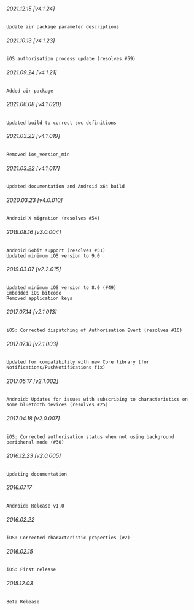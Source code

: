 ###### 2021.12.15 [v4.1.24]

```
Update air package parameter descriptions
```

###### 2021.10.13 [v4.1.23]

```
iOS authorisation process update (resolves #59)
```

###### 2021.09.24 [v4.1.21]

```
Added air package
```



###### 2021.06.08 [v4.1.020]

```
Updated build to correct swc definitions
```


###### 2021.03.22 [v4.1.019]

```
Removed ios_version_min
```


###### 2021.03.22 [v4.1.017]

```
Updated documentation and Android x64 build
```


###### 2020.03.23 [v4.0.010]

```
Android X migration (resolves #54)
```


###### 2019.08.16 [v3.0.004]

```
Android 64bit support (resolves #51)
Updated minimum iOS version to 9.0 
```


###### 2019.03.07 [v2.2.015]

```
Updated minimum iOS version to 8.0 (#49)
Embedded iOS bitcode
Removed application keys 
```


###### 2017.07.14 [v2.1.013]

```
iOS: Corrected dispatching of Authorisation Event (resolves #16)
```


###### 2017.07.10 [v2.1.003]

```
Updated for compatibility with new Core library (for Notifications/PushNotifications fix)
```


###### 2017.05.17 [v2.1.002]

```
Android: Updates for issues with subscribing to characteristics on some bluetooth devices (resolves #25)
```


###### 2017.04.18 [v2.0.007]

```
iOS: Corrected authorisation status when not using background peripheral mode (#30)
```


###### 2016.12.23 [v2.0.005]

```
Updating documentation
```


######  2016.07.17

```
Android: Release v1.0
```


###### 2016.02.22

```
iOS: Corrected characteristic properties (#2)
```


###### 2016.02.15

```
iOS: First release
```


###### 2015.12.03

```
Beta Release
```
